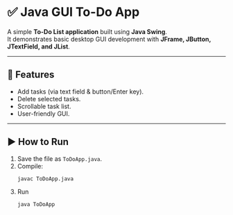 # ✅ Java GUI To-Do App

A simple **To-Do List application** built using **Java Swing**.  
It demonstrates basic desktop GUI development with **JFrame, JButton, JTextField, and JList**.

---

## 🚀 Features
- Add tasks (via text field & button/Enter key).
- Delete selected tasks.
- Scrollable task list.
- User-friendly GUI.

---

## ▶️ How to Run
1. Save the file as `ToDoApp.java`.
2. Compile:
   ```bash
   javac ToDoApp.java
3. Run
   ```bash
   java ToDoApp
